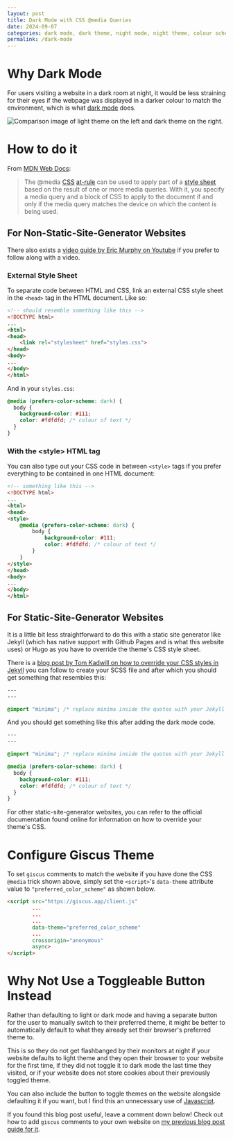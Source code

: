 ```yaml
---
layout: post
title: Dark Mode with CSS @media Queries
date: 2024-09-07
categories: dark mode, dark theme, night mode, night theme, colour scheme, jekyll, css, github pages, static websites
permalink: /dark-mode
---
```


# Why Dark Mode

For users visiting a website in a dark room at night, it would be less straining for their eyes if the webpage was displayed in a darker colour to match the environment, which is what [dark mode][dark-mode] does.

<img src="https://zerowidthjoiner.net/uploads/2020/04-11/light-vs-dark.png" alt="Comparison image of light theme on the left and dark theme on the right.">

# How to do it

From [MDN Web Docs][mdn]:
> The @media [CSS][css] [at-rule][at-rule] can be used to apply part of a [style sheet][style-sheet] based on the result of one or more media queries. With it, you specify a media query and a block of CSS to apply to the document if and only if the media query matches the device on which the content is being used.

## For Non-Static-Site-Generator Websites

There also exists a [video guide by Eric Murphy on Youtube][yt-vid] if you prefer to follow along with a video.

### External Style Sheet

To separate code between HTML and CSS, link an external CSS style sheet in the `<head>` tag in the HTML document. Like so:

```html
<!-- should resemble something like this -->
<!DOCTYPE html>
...
<html>
<head>
    <link rel="stylesheet" href="styles.css">
</head>
<body>
...
</body>
</html>
```

And in your `styles.css`:

```css
@media (prefers-color-scheme: dark) {
  body {
    background-color: #111;
    color: #fdfdfd; /* colour of text */
  }
}
```

### With the \<style> HTML tag

You can also type out your CSS code in between `<style>` tags if you prefer everything to be contained in one HTML document:

```html
<!-- something like this -->
<!DOCTYPE html>
...
<html>
<head>
<style>
    @media (prefers-color-scheme: dark) {
        body {
            background-color: #111;
            color: #fdfdfd; /* colour of text */
        }
    }
</style>
</head>
<body>
...
</body>
</html>
```

## For Static-Site-Generator Websites

It is a little bit less straightforward to do this with a static site generator like Jekyll (which has native support with Github Pages and is what this website uses) or Hugo as you have to override the theme's CSS style sheet.

There is a [blog post by Tom Kadwill on how to override your CSS styles in Jekyll][css-blog] you can follow to create your SCSS file and after which you should get something that resembles this:

```css
---
---

@import "minima"; /* replace minima inside the quotes with your Jekyll theme */
```

And you should get something like this after adding the dark mode code.

```css
---
---

@import "minima"; /* replace minima inside the quotes with your Jekyll theme */

@media (prefers-color-scheme: dark) {
  body {
    background-color: #111;
    color: #fdfdfd; /* colour of text */
  }
}
```

For other static-site-generator websites, you can refer to the official documentation found online for information on how to override your theme's CSS.

# Configure Giscus Theme

To set `giscus` comments to match the website if you have done the CSS `@media` trick shown above, simply set the `<script>`'s `data-theme` attribute value to `"preferred_color_scheme"` as shown below.

```html
<script src="https://giscus.app/client.js"
        ...
        ...
        ...
        data-theme="preferred_color_scheme"
        ...
        crossorigin="anonymous"
        async>
</script>
```

# Why Not Use a Toggleable Button Instead

Rather than defaulting to light or dark mode and having a separate button for the user to manually switch to their preferred theme, it might be better to automatically default to what they already set their browser's preferred theme to.

This is so they do not get flashbanged by their monitors at night if your website defaults to light theme and they open their browser to your website for the first time, if they did not toggle it to dark mode the last time they visited, or if your website does not store cookies about their previously toggled theme.

You can also include the button to toggle themes on the website alongside defaulting it if you want, but I find this an unnecessary use of [Javascript][js].

If you found this blog post useful, leave a comment down below! Check out how to add `giscus` comments to your own website on [my previous blog post guide for it][giscus-blog].

[mdn]: https://developer.mozilla.org/en-US
[js]: https://www.javascript.com
[css]: https://developer.mozilla.org/en-US/docs/Web/CSS
[at-rule]: https://developer.mozilla.org/en-US/docs/Web/CSS/At-rule
[style-sheet]: https://en.wikipedia.org/wiki/Style_sheet_(web_development)
[dark-mode]: https://en.wikipedia.org/wiki/Light-on-dark_color_scheme
[giscus-blog]: https://de-soot.github.io/giscus-comments
[css-blog]: https://tomkadwill.com/2017/12/16/how-to-override-css-styles-in-jekyll
[yt-vid]: https://youtu.be/g85LQVp0hGM

<script src="https://giscus.app/client.js"
        data-repo="de-soot/de-soot.github.io"
        data-repo-id="R_kgDOK6_5tA"
        data-category="Announcements"
        data-category-id="DIC_kwDOK6_5tM4CflCT"
        data-mapping="title"
        data-strict="0"
        data-reactions-enabled="1"
        data-emit-metadata="0"
        data-input-position="top"
        data-theme="preferred_color_scheme"
        data-lang="en"
        data-loading="lazy"
        crossorigin="anonymous"
        async>
</script>
